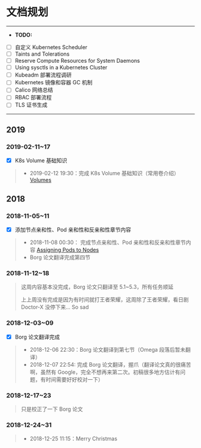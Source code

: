 # 文档规划

---

- __TODO:__

- [ ] 自定义 Kubernetes Scheduler
- [ ] Taints and Tolerations
- [ ] Reserve Compute Resources for System Daemons
- [ ] Using sysctls in a Kubernetes Cluster
- [ ] Kubeadm 部署流程调研
- [ ] Kubernetes 镜像和容器 GC 机制
- [ ] Calico 网络总结
- [ ] RBAC 部署流程
- [ ] TLS 证书生成

---

## 2019

### 2019-02-11~17

- [x] K8s Volume 基础知识

> * 2019-02-12 19:30：完成 K8s Volume 基础知识（常用卷介绍）[Volumes](/k8s/concepts-volumes.html)

## 2018

### 2018-11-05~11

- [x] 添加节点亲和性、Pod 亲和性和反亲和性章节内容

> * 2018-11-08 00:30： 完成节点亲和性、Pod 亲和性和反亲和性章节内容 [Assigning Pods to Nodes](/k8s/assigning-pods-to-nodes.html)
> * Borg 论文翻译完成第四节

### 2018-11-12~18

> 这周内容基本没完成，Borg 论文只翻译至 5.1~5.3，所有任务顺延
>
> 上上周没有完成是因为有时间就打王者荣耀，这周除了王者荣耀，看日剧 Doctor-X 没停下来... So sad

### 2018-12-03~09

- [x] Borg 论文翻译完成

> * 2018-12-06 22:30：Borg 论文翻译到第七节（Omega 段落后暂未翻译）
> * 2018-12-07 22:54: 完成 Borg 论文翻译，握爪（翻译论文真的很痛苦啊，虽然有 Google，完全不想再来第二次。初稿很多地方估计有问题，有时间需要好好校对一下）

### 2018-12-17~23

> 只是校正了一下 Borg 论文

### 2018-12-24~31

> * 2018-12-25 11:15：Merry Christmas
